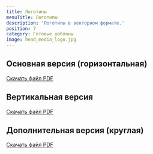 ```yaml
---
title: Логотипы
menuTitle: Логотипы
description: 'Логотипы в векторном формате.'
position: 7
category: Готовые шаблоны
image: head_media_logo.jpg
---
```


## Основная версия (горизонтальная)

<nuxt-img src="/logo_gorizontal.png" width="800"></nuxt-img>

<file-download><a href="/download/media/logo_circle.pdf">Скачать файл PDF</a></file-download>

## Вертикальная версия

<nuxt-img src="/logo_vertical.png" width="800"></nuxt-img>

<file-download><a href="/download/media/logo_circle.pdf">Скачать файл PDF</a></file-download>

## Дополнительная версия (круглая)

<nuxt-img src="/logo_circle.png" width="800"></nuxt-img>

<file-download><a href="/download/media/logo_circle.pdf">Скачать файл PDF</a></file-download>